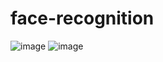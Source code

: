 # face-recognition

![image](https://github.com/dhruvraj508/face-recognition/assets/64192503/ee2bc099-621c-4e6c-8e24-4dc975879c18)
![image](https://github.com/dhruvraj508/face-recognition/assets/64192503/00763aba-d1fe-45bd-9e5e-7013738a5183)

